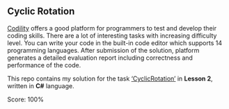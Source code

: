 ## Cyclic Rotation
[Codility](https://app.codility.com/programmers/) offers a good platform for programmers to test and develop their coding skills. There are a lot of interesting tasks with increasing difficulty level. You can write your code in the built-in code editor which supports 14 programming languages. After submission of the solution, platform generates a detailed evaluation report including correctness and performance of the code.

This repo contains my solution for the task [‘CyclicRotation’](https://app.codility.com/programmers/lessons/2-arrays/cyclic_rotation/) in **Lesson 2**, written in **C#** language.

Score: 100%

